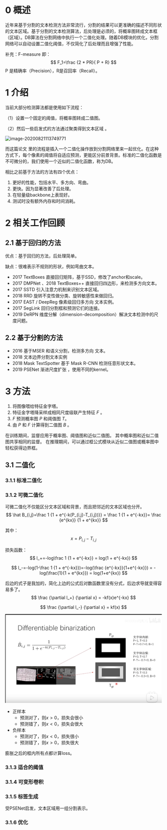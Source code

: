 # 0 概述	
近年来基于分割的文本检测方法非常流行，分割的结果可以更准确的描述不同形状的文本区域。
​	基于分割的文本检测算法，后处理是必须的，将概率图转成文本框（区域）。DB算法在分割网络中执行一个二值化处理。随着DB模块的优化，分割网络可以自动设置二值化阈值，不仅简化了后处理而且增强了性能。

补充：F-measure 即：
$$
F_1=\frac {2 * PR}{ P + R}
$$
P 是精确率（Precision），R是召回率（Recall）。



# 1 介绍

当前大部分检测算法都是使用如下流程：

（1）设置一个固定的阈值，将概率图转成二值图。

（2）然后一些启发式的方法通过聚类得到文本区域 。

![image-20200821113749771](/Users/zhangxin/github/LearnPractice/OCR/detect/DB/image-20200821113749771.png)

而这篇论文 里的流程是插入一个二值化操作放到分割网络里来一起优化。在这种方式下，每个像素的阈值将自适应预测，更能区分前景背景。标准的二值化函数是不可微分的，我们使用一个近似的二值化函数，称为DB。

相比之前基于方法的方法有四个优点：

1. 更好的性能，包括水平、多方向、弯曲。
2. 更快。因为显著改善了后处理。
3. 在轻量级backbone上表现好。
4. 测试时没有额外内存和时间消耗。



# 2 相关工作回顾

## 2.1 基于回归的方法

优点：基于回归的方法，后处理简单。

缺点：很难表示不规则的形状，例如弯曲文本。

- 2017 TextBoxes 直接回归矩阵，基于SSD，修改了anchor和scale。
- 2017 DMPNet 、2018 TextBoxes++ 直接回归四边形，来检测多方向文本。
- 2017 SSTD 引入注意力机制来识别文本区域。
- 2018 RRD 旋转不变性做分类、旋转敏感性来做回归。
- 2017 EAST / DeepReg 像素级回归多方向 文本实例。
- 2017 SegLink 回归分割框和预测它们的连接。
- 2019 DeRPN 维度分解（dimension-decomposition）解决文本检测中的尺度问题。



## 2.2 基于分割的方法

- 2016 基于MSER 和语义分割，检测多方向 文本。
- 2018 文本边界分割文本实例
- 2018 Mask TextSpotter 基于 Mask R-CNN 检测任意形状文本。
- 2019 PSENet 渐进尺度扩张 ，使用不同的kernel。 

# 3 方法



1. 将图像喂给特征金字塔。
2. 特征金字塔降采样成相同尺度级联产生特征 $F$ 。
3. $F$ 预测概率图 $P$ 和阈值图 $T$。
4. 由 $P$ 和 $F$ 计算得到二值图 $B$ 。

在训练期间，监督应用于概率图、阈值图和近似二值图。 其中概率图和近似二值图共享相同的监督。
在推理期间，可以通过框公式模块从近似二值图或概率图中轻松获得边界框。

## 3.1 二值化

### 3.1.1 标准二值化

### 3.1.2 可微二值化

可微二值化不仅能区分文本区域和背景，而且把邻近的文本区域也分开。
$$
\hat B_{i,j}=\frac 1 {1 + e^{-k(P_{i,j}-T_{i,j})}} = \frac 1 {1 + e^{-kx}}= \frac {e^{kx}} {1 + e^{kx}}
$$


其中：
$$
x =P_{i,j}-T_{i,j}
$$


损失函数：
$$
l_+=-log\frac 1 {1 + e^{-kx}} 
= log(1 + e^{-kx})
$$

$$
l_-=-log(1-\frac 1 {1 + e^{-kx}})=-log(\frac {e^{-kx}}{1+e^{-kx}}) = -log(\frac{1}{1 + e^{kx}}) = log(1+e^{kx})
$$





后边的式子是我加的，简化上边的公式后对数函数里没有分式，后边求导就变得容易多了。
$$
\frac {\partial l_+} {\partial x} = -kf(x)e^{-kx}
$$

$$
\frac {\partial l_-} {\partial x} = kf(x)
$$


![](dbnet_bin.png)

- 正样本
  - 预测对了，则$x>0$，损失会很小
  - 预测错了，则$x<0$，损失会很大
- 负样本
  - 预测对了，则$x<0$，损失很小
  - 预测错了，则$x>0$，损失很大

膨胀之后的框内所有点都计算loss。

### 3.1.3 适合的阈值

### 3.1.4 可变形卷积

### 3.1.5 标签生成 

受PSENet启发，文本区域用一组分割表示。

### 3.1.6 优化

